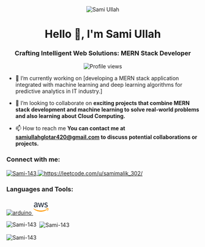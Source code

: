 <!-- Profile Image at the Top -->
<p align="center">
  <img src="https://your-image-url-here.jpg" alt="Sami Ullah" width="300"/>
</p>

<h1 align="center">Hello 👋, I'm Sami Ullah</h1>
<h3 align="center">Crafting Intelligent Web Solutions: MERN Stack Developer</h3>

<!-- Profile Views Counter -->
<p align="center">
  <img src="https://komarev.com/ghpvc/?username=Sami-143&label=PROFILE+VIEWS" alt="Profile views" />
</p>

- 🔭 I’m currently working on [developing a MERN stack application integrated with machine learning and deep learning algorithms for predictive analytics in IT industry.]

- 👯 I’m looking to collaborate on **exciting projects that combine MERN stack development and machine learning to solve real-world problems and also learning about Cloud Computing.**

- 📫 How to reach me **You can contact me at samiullahglotar420@gmail.com to discuss potential collaborations or projects.**

<h3 align="left">Connect with me:</h3>
<p align="left">
  <a href="https://www.linkedin.com/in/sami-ullah-950a0b2b6/" target="blank">
    <img align="center" src="https://raw.githubusercontent.com/rahuldkjain/github-profile-readme-generator/master/src/images/icons/Social/linked-in-alt.svg" alt="Sami-143" height="30" width="40" />
  </a>
  <a href="https://leetcode.com/u/samimalik_302/" target="blank">
    <img align="center" src="https://raw.githubusercontent.com/rahuldkjain/github-profile-readme-generator/master/src/images/icons/Social/leet-code.svg" alt="https://leetcode.com/u/samimalik_302/" height="30" width="40" />
  </a>
</p>

<h3 align="left">Languages and Tools:</h3>
<p align="left">
  <!-- Add tools and languages icons here -->
  <!-- Example icons: -->
  <a href="https://www.arduino.cc/" target="_blank" rel="noreferrer">
    <img src="https://cdn.worldvectorlogo.com/logos/arduino-1.svg" alt="arduino" width="40" height="40"/>
  </a>
  <a href="https://aws.amazon.com" target="_blank" rel="noreferrer">
    <img src="https://raw.githubusercontent.com/devicons/devicon/master/icons/amazonwebservices/amazonwebservices-original-wordmark.svg" alt="aws" width="40" height="40"/>
  </a>
  <!-- Add the rest of your icons following the same pattern -->
</p>

<p>
  <img align="left" src="https://github-readme-stats.vercel.app/api/top-langs?username=Sami-143&show_icons=true&locale=en&layout=compact" alt="Sami-143" />
</p>

<p>&nbsp;
  <img align="center" src="https://github-readme-stats.vercel.app/api?username=Sami-143&show_icons=true&locale=en" alt="Sami-143" />
</p>

<p>
  <img align="center" src="https://github-readme-streak-stats.herokuapp.com/?user=Sami-143&" alt="Sami-143" />
</p>
